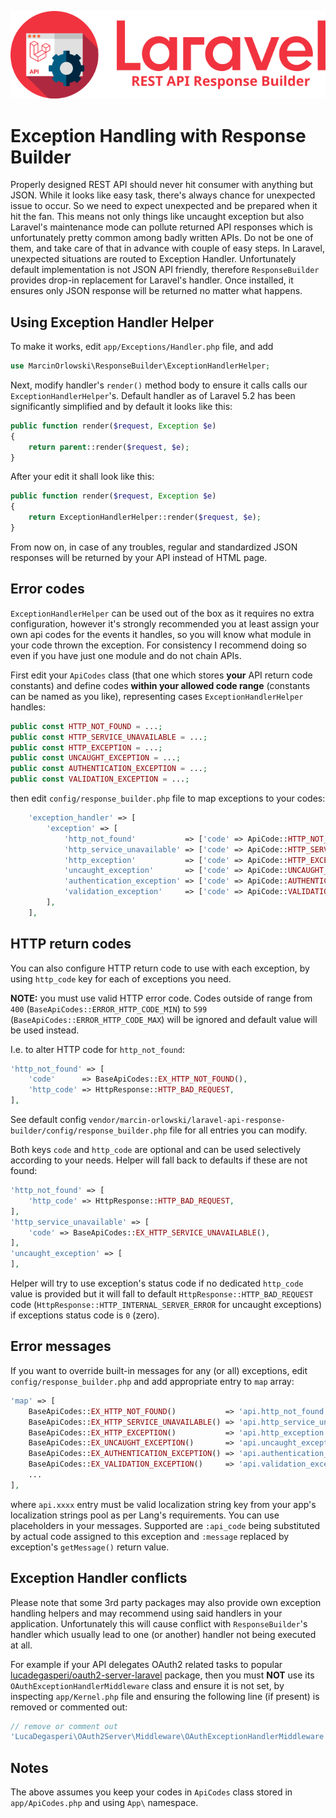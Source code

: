 ![REST API Response Builder for Laravel](img/logo.png)

# Exception Handling with Response Builder #

 Properly designed REST API should never hit consumer with anything but JSON. While it looks like easy task, 
 there's always chance for unexpected issue to occur. So we need to expect unexpected and be prepared when it
 hit the fan. This means not only things like uncaught exception but also Laravel's maintenance mode can pollute
 returned API responses which is unfortunately pretty common among badly written APIs. Do not be one of them, 
 and take care of that in advance with couple of easy steps. In Laravel, unexpected situations are routed to 
 Exception Handler. Unfortunately default implementation is not JSON API friendly, therefore `ResponseBuilder` 
 provides drop-in replacement for Laravel's handler. Once installed, it ensures only JSON response will be 
 returned no matter what happens.

## Using Exception Handler Helper ##

 To make it works, edit `app/Exceptions/Handler.php` file, and add

```php
use MarcinOrlowski\ResponseBuilder\ExceptionHandlerHelper;
```

 Next, modify handler's `render()` method body to ensure it calls calls our `ExceptionHandlerHelper`'s.
 Default handler as of Laravel 5.2 has been significantly simplified and by default it looks like this:

```php
public function render($request, Exception $e)
{
    return parent::render($request, $e);
}
```

 After your edit it shall look like this:

```php
public function render($request, Exception $e)
{
    return ExceptionHandlerHelper::render($request, $e);
}
```

 From now on, in case of any troubles, regular and standardized JSON responses will be
 returned by your API instead of HTML page.


## Error codes ##

 `ExceptionHandlerHelper` can be used out of the box as it requires no extra configuration,
 however it's strongly recommended you at least assign your own api codes for the events it handles,
 so you will know what module in your code thrown the exception. For consistency I recommend
 doing so even if you have just one module and do not chain APIs.

 First edit your `ApiCodes` class (that one which stores **your** API return code constants) and define
 codes **within your allowed code range** (constants can be named as you like), representing
 cases `ExceptionHandlerHelper` handles:

```php
public const HTTP_NOT_FOUND = ...;
public const HTTP_SERVICE_UNAVAILABLE = ...;
public const HTTP_EXCEPTION = ...;
public const UNCAUGHT_EXCEPTION = ...;
public const AUTHENTICATION_EXCEPTION = ...;
public const VALIDATION_EXCEPTION = ...;
```

 then edit `config/response_builder.php` file to map exceptions to your codes:

```php
	'exception_handler' => [
		'exception' => [
			'http_not_found'           => ['code' => ApiCode::HTTP_NOT_FOUND],
			'http_service_unavailable' => ['code' => ApiCode::HTTP_SERVICE_UNAVAILABLE],
			'http_exception'           => ['code' => ApiCode::HTTP_EXCEPTION],
			'uncaught_exception'       => ['code' => ApiCode::UNCAUGHT_EXCEPTION],
			'authentication_exception' => ['code' => ApiCode::AUTHENTICATION_EXCEPTION],
			'validation_exception'     => ['code' => ApiCode::VALIDATION_EXCEPTION],
		],
    ],
```

## HTTP return codes ##

 You can also configure HTTP return code to use with each exception, by using `http_code` key
 for each of exceptions you need.

 **NOTE:** you must use valid HTTP error code. Codes outside of range from `400` (`BaseApiCodes::ERROR_HTTP_CODE_MIN`)
 to `599` (`BaseApiCodes::ERROR_HTTP_CODE_MAX`) will be ignored and default value will be used instead.

 I.e. to alter HTTP code for `http_not_found`:
 
```php
'http_not_found' => [
    'code'      => BaseApiCodes::EX_HTTP_NOT_FOUND(),
    'http_code' => HttpResponse::HTTP_BAD_REQUEST,
],
```

 See default config `vendor/marcin-orlowski/laravel-api-response-builder/config/response_builder.php`
 file for all entries you can modify.

 Both keys `code` and `http_code` are optional and can be used selectively according to your needs.
 Helper will fall back to defaults if these are not found:

```php
'http_not_found' => [
    'http_code' => HttpResponse::HTTP_BAD_REQUEST,
],
'http_service_unavailable' => [
    'code' => BaseApiCodes::EX_HTTP_SERVICE_UNAVAILABLE(),
],
'uncaught_exception' => [
],
````

 Helper will try to use exception's status code if no dedicated `http_code` value is provided but it will fall
 to default `HttpResponse::HTTP_BAD_REQUEST` code (`HttpResponse::HTTP_INTERNAL_SERVER_ERROR` for uncaught
 exceptions) if exceptions status code is `0` (zero).

## Error messages ##

 If you want to override built-in messages for any (or all) exceptions, edit `config/response_builder.php`
 and add appropriate entry to `map` array:

```php
'map' => [
    BaseApiCodes::EX_HTTP_NOT_FOUND()           => 'api.http_not_found',
    BaseApiCodes::EX_HTTP_SERVICE_UNAVAILABLE() => 'api.http_service_unavailable',
    BaseApiCodes::EX_HTTP_EXCEPTION()           => 'api.http_exception',
    BaseApiCodes::EX_UNCAUGHT_EXCEPTION()       => 'api.uncaught_exception',
    BaseApiCodes::EX_AUTHENTICATION_EXCEPTION() => 'api.authentication_exception',
    BaseApiCodes::EX_VALIDATION_EXCEPTION()     => 'api.validation_exception',
    ...
],
```

 where `api.xxxx` entry must be valid localization string key from your app's localization strings
 pool as per Lang's requirements. You can use placeholders in your messages. Supported are 
 `:api_code` being substituted by actual code assigned to this exception and `:message`
 replaced by exception's `getMessage()` return value.

## Exception Handler conflicts ##

 Please note that some 3rd party packages may also provide own exception handling helpers and may 
 recommend using said handlers in your application. Unfortunately this will cause conflict with
 `ResponseBuilder`'s handler which usually lead to one (or another) handler not being executed
 at all.

 For example if your API delegates OAuth2 related tasks to popular
 [lucadegasperi/oauth2-server-laravel](https://packagist.org/packages/lucadegasperi/oauth2-server-laravel) package, then you
 must **NOT** use its `OAuthExceptionHandlerMiddleware` class and ensure it is not set, by inspecting `app/Kernel.php` file
 and ensuring the following line (if present) is removed or commented out:

```php
// remove or comment out
'LucaDegasperi\OAuth2Server\Middleware\OAuthExceptionHandlerMiddleware',
```

## Notes ##

 The above assumes you keep your codes in `ApiCodes` class stored in `app/ApiCodes.php` and using `App\` namespace.
